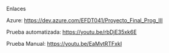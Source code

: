 Enlaces

Azure: https://dev.azure.com/EFDT041/Proyecto_Final_Prog_III

Prueba automatizada: https://youtu.be/rbDjE35xk6E

Prueba Manual: https://youtu.be/EaMvtRTFxkI
